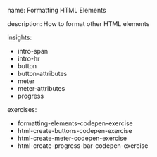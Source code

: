 name: Formatting HTML Elements

description: How to format other HTML elements

insights:
  - intro-span
  - intro-hr
  - button
  - button-attributes
  - meter
  - meter-attributes
  - progress

exercises:
  - formatting-elements-codepen-exercise
  - html-create-buttons-codepen-exercise
  - html-create-meter-codepen-exercise
  - html-create-progress-bar-codepen-exercise
